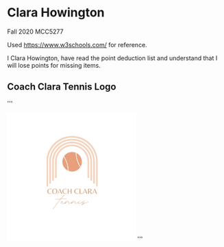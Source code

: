 # Clara Howington

Fall 2020 MCC5277

Used https://www.w3schools.com/ for reference.

I Clara Howington, have read the point deduction list and understand that I will lose points for missing items.

## Coach Clara Tennis Logo

'''
    <div class="logo"><a href="index.html"><img src="images/CCTLogo.png" alt="coachclaratennislogo" title="coachclaratennislogo" width="300" height="300"></a>
'''
